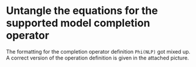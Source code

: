 # Untangle the equations for the supported model completion operator

The formatting for the completion operator definition `Phi(NLP)` got mixed up.
A correct version of the operation definition is given in the attached picture.
